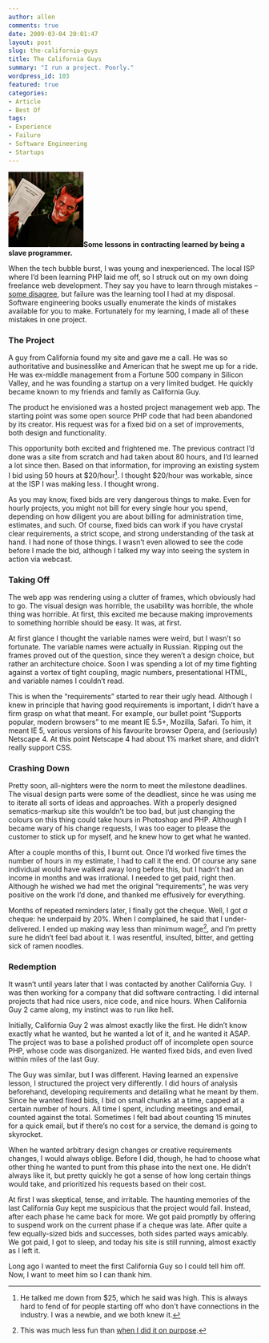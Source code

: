 ```yaml
---
author: allen
comments: true
date: 2009-03-04 20:01:47
layout: post
slug: the-california-guys
title: The California Guys
summary: "I run a project. Poorly."
wordpress_id: 103
featured: true
categories:
- Article
- Best Of
tags:
- Experience
- Failure
- Software Engineering
- Startups
---
```


![](/images/wp-uploads/2009/02/devil.png)**Some lessons in contracting learned by being a slave programmer.**

When the tech bubble burst, I was young and inexperienced. The local ISP where I’d been learning PHP laid me off, so I struck out on my own doing freelance web development. They say you have to learn through mistakes – [some disagree](http://www.37signals.com/svn/posts/1555-learning-from-failure-is-overrated), but failure was the learning tool I had at my disposal. Software engineering books usually enumerate the kinds of mistakes available for you to make. Fortunately for my learning, I made all of these mistakes in one project.

<!-- more -->


### **The Project**


A guy from California found my site and gave me a call. He was so authoritative and businesslike and American that he swept me up for a ride. He was ex-middle management from a Fortune 500 company in Silicon Valley, and he was founding a startup on a very limited budget. He quickly became known to my friends and family as California Guy.

The product he envisioned was a hosted project management web app. The starting point was some open source PHP code that had been abandoned by its creator. His request was for a fixed bid on a set of improvements, both design and functionality.

This opportunity both excited and frightened me. The previous contract I’d done was a site from scratch and had taken about 80 hours, and I’d learned a lot since then. Based on that information, for improving an existing system I bid using 50 hours at $20/hour[^1]. I thought $20/hour was workable, since at the ISP I was making less. I thought wrong.

As you may know, fixed bids are very dangerous things to make. Even for hourly projects, you might not bill for every single hour you spend, depending on how diligent you are about billing for administration time, estimates, and such. Of course, fixed bids can work if you have crystal clear requirements, a strict scope, and strong understanding of the task at hand. I had none of those things. I wasn’t even allowed to see the code before I made the bid, although I talked my way into seeing the system in action via webcast.


### **Taking Off**


The web app was rendering using a clutter of frames, which obviously had to go. The visual design was horrible, the usability was horrible, the whole thing was horrible. At first, this excited me because making improvements to something horrible should be easy. It was, at first.

At first glance I thought the variable names were weird, but I wasn’t so fortunate. The variable names were actually in Russian. Ripping out the frames proved out of the question, since they weren’t a design choice, but rather an architecture choice. Soon I was spending a lot of my time fighting against a vortex of tight coupling, magic numbers, presentational HTML, and variable names I couldn’t read.

This is when the “requirements” started to rear their ugly head. Although I knew in principle that having good requirements is important, I didn’t have a firm grasp on what that meant. For example, our bullet point “Supports popular, modern browsers” to me meant IE 5.5+, Mozilla, Safari. To him, it meant IE 5, various versions of his favourite browser Opera, and (seriously) Netscape 4. At this point Netscape 4 had about 1% market share, and didn’t really support CSS.


### **Crashing Down**


Pretty soon, all-nighters were the norm to meet the milestone deadlines. The visual design parts were some of the deadliest, since he was using me to iterate all sorts of ideas and approaches. With a properly designed sematics-markup site this wouldn’t be too bad, but just changing the colours on this thing could take hours in Photoshop and PHP. Although I became wary of his change requests, I was too eager to please the customer to stick up for myself, and he knew how to get what he wanted.

After a couple months of this, I burnt out. Once I’d worked five times the number of hours in my estimate, I had to call it the end. Of course any sane individual would have walked away long before this, but I hadn’t had an income in months and was irrational. I needed to get paid, right then. Although he wished we had met the original “requirements”, he was very positive on the work I’d done, and thanked me effusively for everything.

Months of repeated reminders later, I finally got the cheque. Well, I got _a_ cheque: he underpaid by 20%. When I complained, he said that I under-delivered. I ended up making way less than minimum wage[^2], and I’m pretty sure he didn’t feel bad about it. I was resentful, insulted, bitter, and getting sick of ramen noodles.


### **Redemption**


It wasn’t until years later that I was contacted by another California Guy.  I was then working for a company that did software contracting. I did internal projects that had nice users, nice code, and nice hours. When California Guy 2 came along, my instinct was to run like hell.

Initially, California Guy 2 was almost exactly like the first. He didn’t know exactly what he wanted, but he wanted a lot of it, and he wanted it ASAP. The project was to base a polished product off of incomplete open source PHP, whose code was disorganized. He wanted fixed bids, and even lived within miles of the last Guy.

The Guy was similar, but I was different. Having learned an expensive lesson, I structured the project very differently. I did hours of analysis beforehand, developing requirements and detailing what he meant by them. Since he wanted fixed bids, I bid on small chunks at a time, capped at a certain number of hours. All time I spent, including meetings and email, counted against the total. Sometimes I felt bad about counting 15 minutes for a quick email, but if there’s no cost for a service, the demand is going to skyrocket.

When he wanted arbitrary design changes or creative requirements changes, I would always oblige. Before I did, though, he had to choose what other thing he wanted to punt from this phase into the next one. He didn’t always like it, but pretty quickly he got a sense of how long certain things would take, and prioritized his requests based on their cost.

At first I was skeptical, tense, and irritable. The haunting memories of the last California Guy kept me suspicious that the project would fail. Instead, after each phase he came back for more. We got paid promptly by offering to suspend work on the current phase if a cheque was late. After quite a few equally-sized bids and successes, both sides parted ways amicably. We got paid, I got to sleep, and today his site is still running, almost exactly as I left it.

Long ago I wanted to meet the first California Guy so I could tell him off. Now, I want to meet him so I can thank him.

[^1]: He talked me down from $25, which he said was high. This is always hard to fend of for people starting off who don't have connections in the industry. I was a newbie, and we both knew it.
[^2]: This was much less fun than [when I did it on purpose](http://www.antipode.ca/2006/fantasytech-3-goto-fun/).

